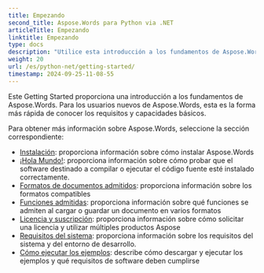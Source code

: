 ```yaml
---
title: Empezando
second_title: Aspose.Words para Python via .NET
articleTitle: Empezando
linktitle: Empezando
type: docs
description: "Utilice esta introducción a los fundamentos de Aspose.Words para Python via .NET para comenzar a darse cuenta del valor de Aspose.Words para su negocio."
weight: 20
url: /es/python-net/getting-started/
timestamp: 2024-09-25-11-08-55
---
```


Este Getting Started proporciona una introducción a los fundamentos de Aspose.Words. Para los usuarios nuevos de Aspose.Words, esta es la forma más rápida de conocer los requisitos y capacidades básicos.

Para obtener más información sobre Aspose.Words, seleccione la sección correspondiente:

- [Instalación](/words/es/python-net/installation/): proporciona información sobre cómo instalar Aspose.Words
- [¡Hola Mundo!](/words/es/python-net/hello-world/): proporciona información sobre cómo probar que el software destinado a compilar o ejecutar el código fuente esté instalado correctamente.
- [Formatos de documentos admitidos](/words/es/python-net/supported-document-formats/): proporciona información sobre los formatos compatibles
- [Funciones admitidas](/words/es/python-net/features/): proporciona información sobre qué funciones se admiten al cargar o guardar un documento en varios formatos
- [Licencia y suscripción](/words/es/python-net/licensing/): proporciona información sobre cómo solicitar una licencia y utilizar múltiples productos Aspose
- [Requisitos del sistema](/words/es/python-net/system-requirements/): proporciona información sobre los requisitos del sistema y del entorno de desarrollo.
- [Cómo ejecutar los ejemplos](/words/es/python-net/how-to-run-the-examples/): describe cómo descargar y ejecutar los ejemplos y qué requisitos de software deben cumplirse

